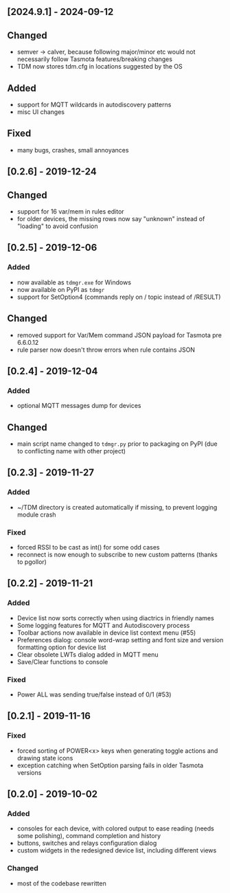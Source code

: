 ## [2024.9.1] - 2024-09-12
## Changed
- semver -> calver, because following major/minor etc would not necessarily follow Tasmota features/breaking changes
- TDM now stores tdm.cfg in locations suggested by the OS

## Added
- support for MQTT wildcards in autodiscovery patterns
- misc UI changes

## Fixed
- many bugs, crashes, small annoyances


## [0.2.6] - 2019-12-24
## Changed
- support for 16 var/mem in rules editor
- for older devices, the missing rows now say "unknown" instead of "loading" to avoid confusion

## [0.2.5] - 2019-12-06
### Added
- now available as `tdmgr.exe` for Windows
- now available on PyPI as `tdmgr`
- support for SetOption4 (commands reply on /<COMMAND> topic instead of /RESULT)

## Changed
- removed support for Var/Mem command JSON payload for Tasmota pre 6.6.0.12
- rule parser now doesn't throw errors when rule contains JSON

## [0.2.4] - 2019-12-04
### Added
- optional MQTT messages dump for devices

## Changed
- main script name changed to `tdmgr.py` prior to packaging on PyPI (due to conflicting name with other project)

## [0.2.3] - 2019-11-27
### Added
- ~/TDM directory is created automatically if missing, to prevent logging module crash

### Fixed
- forced RSSI to be cast as int() for some odd cases
- reconnect is now enough to subscribe to new custom patterns (thanks to pgollor)

## [0.2.2] - 2019-11-21
### Added
- Device list now sorts correctly when using diactrics in friendly names
- Some logging features for MQTT and Autodiscovery process
- Toolbar actions now available in device list context menu (#55)
- Preferences dialog: console word-wrap setting and font size and version formatting option for device list
- Clear obsolete LWTs dialog added in MQTT menu
- Save/Clear functions to console

### Fixed
- Power ALL was sending true/false instead of 0/1 (#53)

## [0.2.1] - 2019-11-16
### Fixed
- forced sorting of POWER\<x\> keys when generating toggle actions and drawing state icons
- exception catching when SetOption parsing fails in older Tasmota versions

## [0.2.0] - 2019-10-02
### Added
- consoles for each device, with colored output to ease reading (needs some polishing), command completion and history
- buttons, switches and relays configuration dialog
- custom widgets in the redesigned device list, including different views

### Changed
- most of the codebase rewritten
